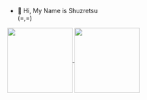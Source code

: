 - 👋 Hi, My Name is Shuzretsu<br>
(=,=)
<a href="https://github.com/shuzretsu/github-readme-stats">
  <img height=150 widht=250 align="center" src="https://github-readme-stats.vercel.app/api?username=shuzretsu" />
</a>
<a href="https://github.com/shuzretsu/convoychat">
  <img height=150 align="center" src="https://github-readme-stats.vercel.app/api/top-langs?username=shuzretsu&layout=compact&langs_count=8&card_width=250"/>
</a>
